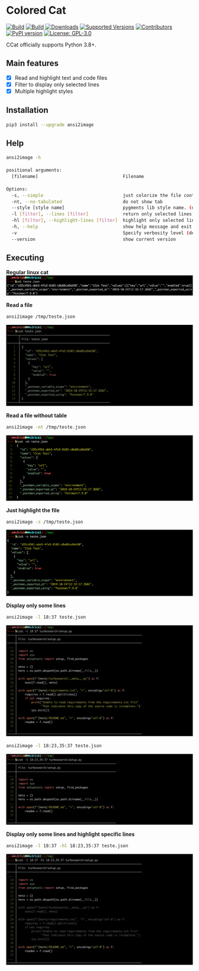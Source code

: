 # Colored Cat

[![Build](https://github.com/helviojunior/ansi2image/actions/workflows/build_and_publish.yml/badge.svg)](https://github.com/helviojunior/ansi2image/actions/workflows/build_and_publish.yml)
[![Build](https://github.com/helviojunior/ansi2image/actions/workflows/build_and_test.yml/badge.svg)](https://github.com/helviojunior/ansi2image/actions/workflows/build_and_test.yml)
[![Downloads](https://pepy.tech/badge/ansi2image/month)](https://pepy.tech/project/ansi2image)
[![Supported Versions](https://img.shields.io/pypi/pyversions/ansi2image.svg)](https://pypi.org/project/ansi2image)
[![Contributors](https://img.shields.io/github/contributors/helviojunior/ansi2image.svg)](https://github.com/helviojunior/ansi2image/graphs/contributors)
[![PyPI version](https://img.shields.io/pypi/v/ansi2image.svg)](https://pypi.org/project/ansi2image/)
[![License: GPL-3.0](https://img.shields.io/pypi/l/ansi2image.svg)](https://github.com/helviojunior/ansi2image/blob/main/LICENSE)

CCat officially supports Python 3.8+.

## Main features

* [x] Read and highlight text and code files
* [x] Filter to display only selected lines
* [x] Multiple highlight styles

## Installation

```bash
pip3 install --upgrade ansi2image
```

## Help

```bash
ansi2image -h

positional arguments:
  [filename]                                Filename

Options:
  -s, --simple                              just colorize the file content
  -nt, --no-tabulated                       do not show tab
  --style [style name]                      pygments lib style name. (default: gruvbox-dark). See more at: https://pygments.org/styles/
  -l [filter], --lines [filter]             return only selected lines (ex1: 5:13 or ex2: 50: or ex3: :100)
  -hl [filter], --highlight-lines [filter]  highlight only selected lines (ex1: 5:13 or ex2: 50: or ex3: :100)
  -h, --help                                show help message and exit
  -v                                        Specify verbosity level (default: 0). Example: -v, -vv, -vvv
  --version                                 show current version
```

## Executing

**Regular linux cat**
![cat](images/regular_cat.jpg)

**Read a file**
```bash
ansi2image /tmp/teste.json
```

![Sample 001](images/sample_001.jpg)

**Read a file without table**
```bash
ansi2image -nt /tmp/teste.json
```

![Sample 002](images/sample_002.jpg)

**Just highlight the file**
```bash
ansi2image -s /tmp/teste.json
```

![Sample 003](images/sample_003.jpg)

**Display only some lines**
```bash
ansi2image -l 18:37 teste.json
```

![Sample 004](images/sample_004.jpg)

```bash
ansi2image -l 18:23,35:37 teste.json
```

![Sample 004](images/sample_005.jpg)


**Display only some lines and highlight specific lines**
```bash
ansi2image -l 18:37 -hl 18:23,35:37 teste.json
```

![Sample 004](images/sample_006.jpg)
